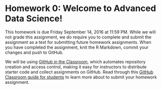 # Homework 0: Welcome to Advanced Data Science!

This homework is due Friday September 14, 2016 at 11:59 PM. While we will not grade this assignment, we do require you to complete and submit the assignment as a test for submitting future homework assignments. When you have completed the assignment, knit the R Markdown, commit your changes and push to GitHub.

We will be using [GitHub in the Classroom](https://classroom.github.com/), which automates repository creation and access control, making it easy for instructors to distribute starter code and collect assignments on GitHub. Read through this [GitHub Classroom guide for students](https://github.com/jfiksel/github-classroom-for-students) to learn more about to submit your homework assignment. 
